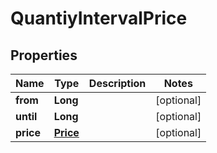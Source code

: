 
# QuantiyIntervalPrice

## Properties
Name | Type | Description | Notes
------------ | ------------- | ------------- | -------------
**from** | **Long** |  |  [optional]
**until** | **Long** |  |  [optional]
**price** | [**Price**](Price.md) |  |  [optional]



